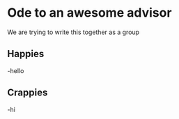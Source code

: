 # Ode to an awesome advisor
We are trying to write this together as a group


## Happies

-hello

## Crappies

-hi
